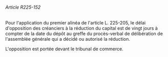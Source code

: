 ###### Article R225-152

Pour l'application du premier alinéa de l'article L. 225-205, le délai d'opposition des créanciers à la réduction du capital est de vingt jours à compter de la date du dépôt au greffe du procès-verbal de délibération de l'assemblée générale qui a décidé ou autorisé la réduction.

L'opposition est portée devant le tribunal de commerce.

